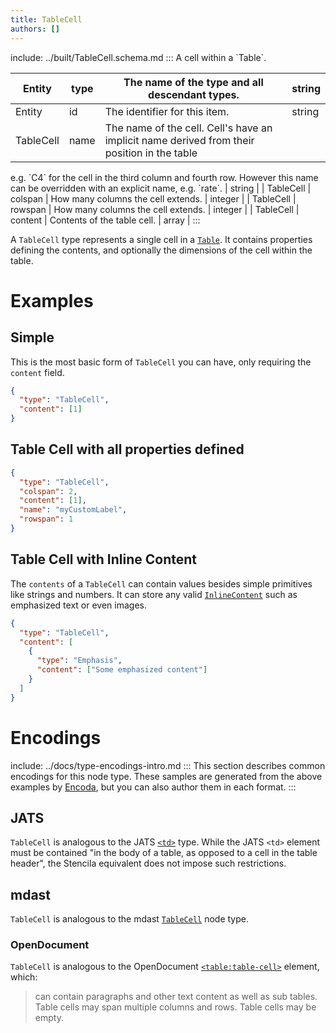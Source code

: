 ```yaml
---
title: TableCell
authors: []
---
```


include: ../built/TableCell.schema.md
:::
A cell within a \`Table\`.

| Entity    | type | The name of the type and all descendant types.                                              | string |
| --------- | ---- | ------------------------------------------------------------------------------------------- | ------ |
| Entity    | id   | The identifier for this item.                                                               | string |
| TableCell | name | The name of the cell. Cell's have an implicit name derived from their position in the table |        |

e.g. \`C4\` for the cell in the third column and fourth row. However this name can be overridden with an explicit name, e.g. \`rate\`. | string | | TableCell | colspan | How many columns the cell extends. | integer | | TableCell | rowspan | How many columns the cell extends. | integer | | TableCell | content | Contents of the table cell. | array |
:::

A `TableCell` type represents a single cell in a [`Table`](/schema/Table). It contains properties defining the contents, and optionally the dimensions of the cell within the table.

# Examples

## Simple

This is the most basic form of `TableCell` you can have, only requiring the `content` field.

```json import=simple
{
  "type": "TableCell",
  "content": [1]
}
```

## Table Cell with all properties defined

```json import=full
{
  "type": "TableCell",
  "colspan": 2,
  "content": [1],
  "name": "myCustomLabel",
  "rowspan": 1
}
```

## Table Cell with Inline Content

The `contents` of a `TableCell` can contain values besides simple primitives like strings and numbers. It can store any valid [`InlineContent`](/schema/InlineContent) such as emphasized text or even images.

```json import=content
{
  "type": "TableCell",
  "content": [
    {
      "type": "Emphasis",
      "content": ["Some emphasized content"]
    }
  ]
}
```

# Encodings

include: ../docs/type-encodings-intro.md
:::
This section describes common encodings for this node type. These samples are generated from the above examples by [Encoda](https://stencila.github.io/encoda), but you can also author them in each format.
:::

## JATS

`TableCell` is analogous to the JATS [`<td>`](https://jats.nlm.nih.gov/articleauthoring/tag-library/1.2/element/td.html) type. While the JATS `<td>` element must be contained "in the body of a table, as opposed to a cell in the table header", the Stencila equivalent does not impose such restrictions.

## mdast

`TableCell` is analogous to the mdast [`TableCell`](https://github.com/syntax-tree/mdast#tablecell) node type.

### OpenDocument

`TableCell` is analogous to the OpenDocument [`<table:table-cell>`](http://docs.oasis-open.org/office/v1.2/os/OpenDocument-v1.2-os-part1.html#__RefHeading__1415590_253892949) element, which:

> can contain paragraphs and other text content as well as sub tables. Table cells may span multiple columns and rows. Table cells may be empty.
